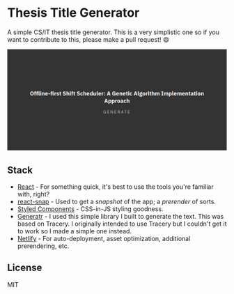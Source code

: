# Thesis Title Generator
A simple CS/IT thesis title generator. This is a very simplistic one so if you want to contribute to this, please make a pull request! :smile:

![Screenshot](screenshot.png)

## Stack
- [React](https://reactjs.org/) - For something quick, it's best to use the tools you're familiar with, right?
- [react-snap](https://github.com/stereobooster/react-snap) - Used to get a *snapshot* of the app; a *prerender* of sorts.
- [Styled Components](https://www.styled-components.com/) - CSS-in-JS styling goodness.
- [Generatr](https://github.com/johnpaulada/generatr) - I used this simple library I built to generate the text. This was based on Tracery. I originally intended to use Tracery but I couldn't get it to work so I made a simple one instead.
- [Netlify](https://www.netlify.com/) - For auto-deployment, asset optimization, additional prerendering, etc.

## License
MIT